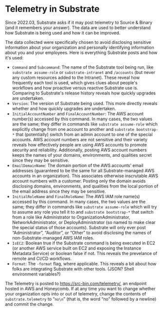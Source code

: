 # Telemetry in Substrate

Since 2022.03, Substrate asks if it may post telemetry to Source &amp; Binary (and it remembers your answer). The data are used to better understand how Substrate is being used and how it can be improved.

The data collected were specifically chosen to avoid disclosing sensitive information about your organization and personally identifying information about you and your employees. Here is everything Substrate posts and how it's used:

* `Command` and `Subcommand`: The name of the Substrate tool being run, like `substrate assume-role` or `substrate-intranet` and `/accounts` (but never any custom resources added to the Intranet). These reveal how frequently each tool is used, which gives clues about people's workflows and how proactive versus reactive Substrate use is. Comparing to Substrate's release history reveals how quickly upgrades are undertaken.
* `Version`: The version of Substrate being used. This more directly reveals whether and how quickly upgrades are undertaken.
* `InitialAccountNumber` and `FinalAccountNumber`: The AWS account number(s) accessed by this command. In many cases, the two values are the same; they differ in commands like `substrate assume-role` which explicitly change from one account to another and `substrate bootstrap-*` that (potentially) switch from an admin account to one of the special accounts. AWS account numbers are not sensitive and their variety reveals how effectively people are using AWS accounts to promote security and reliability. Additionally, posting AWS account numbers keeps the names of your domains, environments, and qualities secret since they may be sensitive.
* `EmailDomainName`: The domain portion of the AWS accounts' email addresses (guaranteed to be the same for all Substrate-managed AWS accounts in an organization). This associates otherwise inscrutable AWS account numbers with a customer. Posting only the domain avoids disclosing domains, environments, and qualities from the local portion of the email address since they may be sensitive.
* `InitialRoleName` and `FinalRoleName`: The AWS IAM role name(s) accessed by this command. In many cases, the two values are the same; they differ in commands like `substrate assume-role` which will try to assume any role you tell it to and `substrate bootstrap-*` that switch from a role like Administrator to OrganizationAdministrator, NetworkAdministrator, or DeployAdministrator (so named to make clear the special status of those accounts). Substrate will only ever post &ldquo;Administrator&rdquo;, &ldquo;Auditor&rdquo;, or &ldquo;Other&rdquo; to avoid disclosing the names of non-Substrate-managed AWS IAM roles.
* `IsEC2`: Boolean true if the Substrate command is being executed in EC2 (or another AWS service built on EC2 and exposing the Instance Metadata Service) or boolean false if not. This reveals the prevelance of remote and CI/CD workflows.
* `Format`: The `-format` flag, where applicable. This reveals a bit about how folks are integrating Substrate with other tools. (JSON? Shell environment variables?)

The Telemetry is posted to <https://src-bin.com/telemetry/>, an endpoint hosted in AWS and Honeycomb. If at any time you want to change whether your organization opts into or out of telemetry, change the contents of `substrate.telemetry` to &ldquo;<code>no\n</code>&rdquo; (that is, the word &ldquo;no&rdquo; followed by a newline) and commit the change.
